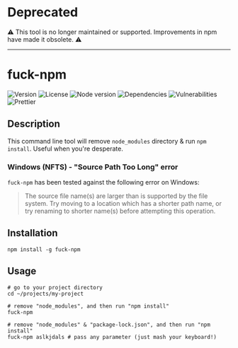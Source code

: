 # Deprecated

⚠️ This tool is no longer maintained or supported. Improvements in npm have made it obsolete. ⚠️

----

# fuck-npm

![Version](https://img.shields.io/github/package-json/v/kamilmielnik/fuck-npm)
![License](https://img.shields.io/npm/l/fuck-npm)
![Node version](https://img.shields.io/node/v/fuck-npm)
![Dependencies](https://img.shields.io/librariesio/github/kamilmielnik/fuck-npm)
![Vulnerabilities](https://img.shields.io/snyk/vulnerabilities/github/kamilmielnik/fuck-npm)
![Prettier](https://github.com/kamilmielnik/fuck-npm/workflows/Prettier/badge.svg)

## Description
This command line tool will remove `node_modules` directory & run `npm install`. Useful when you're desperate.


### Windows (NFTS) - "Source Path Too Long" error
`fuck-npm` has been tested against the following error on Windows:

> The source file name(s) are larger than is supported by the file system.
> Try moving to a location which has a shorter path name, or try renaming
> to shorter name(s) before attempting this operation.

## Installation
```Shell
npm install -g fuck-npm
```

## Usage
```Shell
# go to your project directory
cd ~/projects/my-project

# remove "node_modules", and then run "npm install"
fuck-npm

# remove "node_modules" & "package-lock.json", and then run "npm install"
fuck-npm aslkjdals # pass any parameter (just mash your keyboard!)
```

